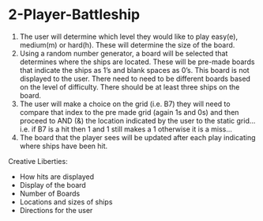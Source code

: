 # 2-Player-Battleship

1.  The user will determine which level they would like to play 
easy(e), medium(m) or hard(h). These will determine the size of 
the board.  
2.  Using a random number generator, a board will be selected that 
determines where the ships are located. These will be pre-made 
boards that indicate the ships as 1’s and blank spaces as 0’s. 
This board is not displayed to the user. There need to need to be 
different boards based on the level of difficulty. There should 
be at least three ships on the board.  
3.  The user will make a choice on the grid (i.e. B7) they will need 
to compare that index to the pre made grid (again 1s and 0s) and 
then proceed to AND (&) the location indicated by the user to the 
static grid... i.e. if B7 is a hit then 1 and 1 still makes a 1 
otherwise it is a miss... 
4.  The board that the player sees will be updated after each play 
indicating where ships have been hit. 

Creative Liberties: 
- How hits are displayed 
- Display of the board 
- Number of Boards 
- Locations and sizes of ships 
- Directions for the user 
